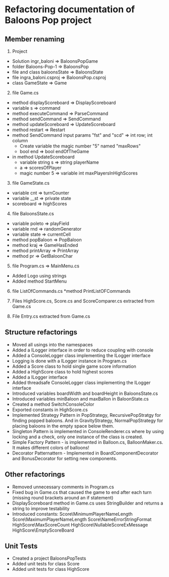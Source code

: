 # Refactoring documentation of Baloons Pop project

## Member renaming
1. Project
  * Solution ingr_baloni => BaloonsPopGame  
  * folder Baloons-Pop-1 => BaloonsPop
  * file and class baloonsState => BaloonsState
  * file ingra_baloni.csproj => BaloonsPop.csproj 
  * class GameState => Game

2. file Game.cs
  * method displayScoreboard => DisplayScoreboard 
  * variable s => command
  * method executeCommand => ParseCommand
  * method sendCommand => SendCommand
  * method updateScoreboard => UpdateScoreboard
  * method restart => Restart
  * method SendCommand input params "fst" and "scd" => int row; int column
	* Create variable the magic number "5" named  "maxRows"
	* bool end => bool endOfTheGame
  * in method UpdateScoreboard	
	* variable string s => string playerName
	* a => scoresOfPlayer
	* magic number 5 => variable int maxPlayersInHighScores

3. file GameState.cs
  * variable cnt => turnCounter
  * variable __st => private state
  * scoreboard => highScores 
 
4. file BaloonsState.cs
  * variable poleto => playField
  * variable rnd => randomGenerator
  * variable state => currentCell
  * method popBaloon => PopBaloon
  * method kraj => GameHasEnded
  * method printArray => PrintArray  
  * method pr => GetBaloonChar
  
5. file Program.cs => MainMenu.cs
 * Added Logo using strings
 * Added method StartMenu
 
6. file ListOfCommands.cs
  *method PrintListOFCommands
  
7. Files HighScore.cs, Score.cs and ScoreComparer.cs extracted from Game.cs

8. File Entry.cs extracted from Game.cs

## Structure refactorings

* Moved all usings into the namespaces
* Added a ILogger interface in order to reduce coupling with console
* Added a ConsoleLogger class implementing the ILogger interface
* Logging is done with a ILogger instance in Program.cs
* Added a Score class to hold single game score information
* Added a HighScore class to hold highest scores
* Added a ILogger interface
* Added threadsafe ConsoleLogger class implementing the ILogger interface
* Introduced variables boardWidth and boardHeight in BaloonsState.cs
* Introduced variables minBaloon and maxBallon in BaloonState.cs
* Created a method SwitchConsoleColor
* Exported constants in HighScore.cs
* Implemented Strategy Pattern in PopStrategy, RecursivePopStratgy for finding popped baloons. And
  in GravityStrategy, NormalPopStrategy for placing baloons in the empty space below them.
* Singleton Pattern is implemented in ConsoleRenderer.cs where by using locking and a check, only one instance of the class is created.
* Simple Factory Pattern - is implemented in Balloon.cs, BalloonMaker.cs. It makes different colors of balloons!
* Decorator Patternattern - Implemented in BoardComponentDecorator and BonusDecorator for setting new components.

## Other refactorings

* Removed unnecessary comments in Program.cs
* Fixed bug in Game.cs that caused the game to end after each turn (missing round brackets around an if statement)
* DisplayScoreboard method in Game.cs uses StringBuilder and returns a string to improve testability
* Introduced constants:
  Score\MinimumPlayerNameLength
  Score\MaximumPlayerNameLength
  Score\NameErrorStringFormat
  HighScore\MaxScoreCount
  HighScore\NullableScoreExMessage
  HighScore\EmptyScoreBoard

## Unit Tests

* Created a project BaloonsPopTests
* Added unit tests for class Score
* Added unit tests for class HighScore